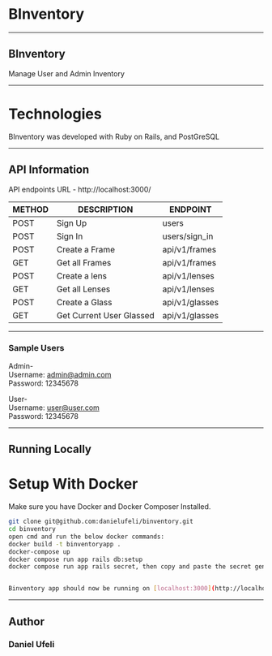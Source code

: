 # BInventory
___

## BInventory
Manage User and Admin Inventory

___

# Technologies

BInventory was developed with Ruby on Rails, and PostGreSQL

___

## API Information
API endpoints URL - http://localhost:3000/

|METHOD  |DESCRIPTION                             |ENDPOINT                                  |
|------- |----------------------------------------|------------------------------------------|
|POST    |Sign Up                                 |users                                     |
|POST    |Sign In                                 |users/sign_in                             |
|POST    |Create a Frame                          |api/v1/frames                             |
|GET     |Get all Frames                          |api/v1/frames                             |
|POST    |Create a lens                           |api/v1/lenses                             |
|GET     |Get all Lenses                          |api/v1/lenses                             |
|POST    |Create a Glass                          |api/v1/glasses                            |
|GET     |Get Current User Glassed                |api/v1/glasses                            |

___
### Sample Users
Admin-<br/>
Username: admin@admin.com<br/>
Password: 12345678

User-<br/>
Username: user@user.com<br/>
Password: 12345678

___

## Running Locally

# Setup With Docker
Make sure you have Docker and Docker Composer Installed.

```sh
git clone git@github.com:danielufeli/binventory.git
cd binventory
open cmd and run the below docker commands:
docker build -t binventoryapp .
docker-compose up
docker compose run app rails db:setup
docker compose run app rails secret, then copy and paste the secret generated in the .env file `DEVISE_JWT_SECRET_KEY=secret`


Binventory app should now be running on [localhost:3000](http://localhost:3000/).
```

___

## Author
### Daniel Ufeli
